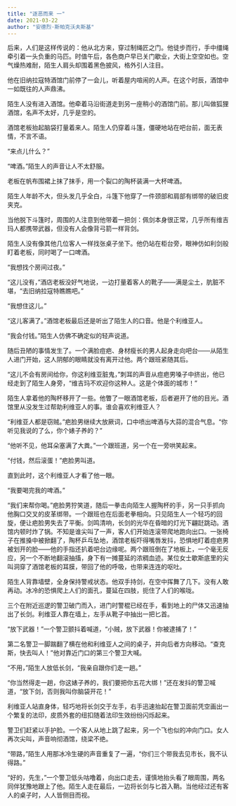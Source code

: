 ```yaml
---
title: "逐恶而来 一"
date: 2021-03-22
author: "安德烈·斯帕克沃夫斯基"
---
```


后来，人们是这样传说的：他从北方来，穿过制绳匠之门。他徒步而行，手中缰绳牵引着一头负重的马匹。时值午后，各色商户早已关门歇业，大街上空空如也。空气燥热难耐，陌生人肩头却围着黑色披风，格外引人注目。

他在旧纳拉寇特酒馆门前停了一会儿，听着屋内喧闹的人声。在这个时辰，酒馆中一如既往的人声鼎沸。

陌生人没有进入酒馆。他牵着马沿街道走到另一座稍小的酒馆门前。那儿叫做狐狸酒馆，名声不太好，几乎是空的。

酒馆老板抬起脑袋打量着来人。陌生人仍穿着斗篷，僵硬地站在吧台前，面无表情，不言不语。

“来点儿什么？”

“啤酒。”陌生人的声音让人不太舒服。

老板在帆布围裙上抹了抹手，用一个裂口的陶杯装满一大杯啤酒。

陌生人年龄不大，但头发几乎全白，斗篷下他穿了一件颈部和肩部有绑带的破旧皮夹克。

当他脱下斗篷时，周围的人注意到他带着一把剑：佩剑本身很正常，几乎所有维吉玛人都携带武器，但没有人会像背弓箭一样背剑。

陌生人没有像其他几位客人一样找张桌子坐下。他仍站在柜台旁，眼神仿如利剑般盯着老板，同时喝了一口啤酒。

“我想找个房间过夜。”

“这儿没有，”酒店老板没好气地说，一边打量着客人的靴子——满是尘土，肮脏不堪，“去旧纳拉寇特瞧瞧吧。”

“我想住这儿。”

“这儿客满了。”酒馆老板最后还是听出了陌生人的口音。他是个利维亚人。

“我会付钱。”陌生人仿佛不确定似的轻声说道。

随后丑陋的事情发生了。一个满脸痘疤、身材瘦长的男人起身走向吧台——从陌生人进门开始，这人阴郁的眼睛就没有离开过他。两个跟班紧随其后。

“这儿不会有房间给你，你这利维亚脏鬼，”刺耳的声音从痘疤男嗓子中挤出，他已经走到了陌生人身旁，“维吉玛不欢迎你这种人。这是个体面的城市！”

陌生人拿着他的陶杯移开了一些。他瞥了一眼酒馆老板，后者避开了他的目光。酒馆里从没发生过帮助利维亚人的事。谁会喜欢利维亚人？

“利维亚人都是窃贼。”疤脸男继续大放厥词，口中喷出啤酒与大蒜的混合气息。“你听见我说的了么，你个婊子养的？”

“他听不见，他耳朵塞满了大粪。”一个跟班道，另一个在一旁哄笑起来。

“付钱，然后滚蛋！”疤脸男叫道。

直到此时，这个利维亚人才看了他一眼。

“我要喝完我的啤酒。”

“我们来帮你喝。”疤脸男狞笑道，随后一拳击向陌生人握陶杯的手，另一只手抓向他胸口交叉的皮革绑带。一个跟班也在后面老拳相向。只见陌生人一个轻巧的回旋，便让疤脸男失去了平衡。剑鸣清响，长剑的光华在昏暗的灯光下翩跹跳动。酒馆内顿时炸了锅。不知是谁尖叫了一声，客人们开始连滚带爬地跑向出口。一张椅子在推搡中被掀翻了，陶杯乒乓坠地，酒馆老板吓得嘴唇发抖，恐惧地盯着痘疤男被划开的脸——他的手指还扒着吧台边缘呢。两个跟班倒在了地板上，一个毫无反应，另一个不断地翻滚抽搐，身下有一摊蔓延的浓稠血迹。某位女士歇斯底里的尖叫洞穿了酒馆老板的耳膜，带回了他的呼吸，也带来连连的呕吐。

陌生人背靠墙壁，全身保持警戒状态。他双手持剑，在空中挥舞了几下。没有人敢再动。冰冷的恐惧爬上人们的面孔，蔓延在四肢，扼住了人们的喉咙。

三个在附近巡逻的警卫破门而入，进门时警棍已经在手，看到地上的尸体又迅速抽出了长剑。利维亚人靠在墙上，左手从靴子中抽出一把匕首。

“放下武器！”一个警卫颤抖着喊道，“小贼，放下武器！你被逮捕了！”

第二名警卫一脚踹翻了横在他和利维亚人之间的桌子，并向后者方向移动。“查克斯，快去叫人！”他对靠近门口的第三个警卫大喊。

“不用，”陌生人放低长剑，“我亲自跟你们走一趟。”

“你当然得走一趟，你这婊子养的，我们要把你五花大绑！”还在发抖的警卫喊道，“放下剑，否则我叫你脑袋开花！”

利维亚人站直身体，轻巧地将长剑交于左手，右手迅速抬起在警卫面前凭空画出一个繁复的法印，皮质外套的纽扣随着法印生效纷纷闪烁起来。

警卫们赶紧以手护脸。一个客人从地上跳了起来，另一个飞也似的冲向门口。女人再次尖叫，声音响彻酒馆，绕梁不绝。

“带路，”陌生人用那冰冷生硬的声音重复了一遍，“你们三个带我去见市长，我不认得路。”

“好的，先生，”一个警卫低头咕噜着，向出口走去，谨慎地抬头看了眼周围，两名同伴犹豫地跟上了他。陌生人走在最后，一边将长剑与匕首入鞘。当他经过还有客人的桌子时，人人皆侧目而视。